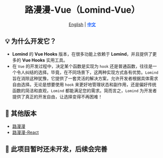 <div align="center">

# 路漫漫-Vue（Lomind-Vue）

<p align="center">
    <a href="README.md">English</a> | 
    <a href="README.zh-CN.md" style="font-weight:700;color:#165dff;text-decoration:underline;">中文</a>
</p>
</div>

## 💡 为什么开发它？

- **Lomind** 的 **Vue Hooks** 版本，在很多功能上依赖于 **Lomind**，并且提供了更多的 **Vue Hooks** 实用工具。
- 在 `Vue` 的开发过程中，决定某个函数是实现为 `hook` 还是普通函数，往往是一个令人纠结的选择。毕竟，在不同场景下，这两种实现方式各有优势。`Lomind` 旨在消除这种犹豫，它提供了一套灵活的解决方案，允许开发者根据具体需求自由选择。无论是想要使用 `hook` 来更好地管理状态和副作用，还是偏好传统函数的简洁和直观，`Lomind` 都能满足您的需求。简而言之，`Lomind` 为开发者提供了真正的开发自由，让选择变得不再困难！

## 🔄 其他版本

- [路漫漫](https://github.com/kwooshung/Lomind)
- [路漫漫-React](https://github.com/kwooshung/Lomind-React)

## 🚧 此项目暂时还未开发，后续会完善

